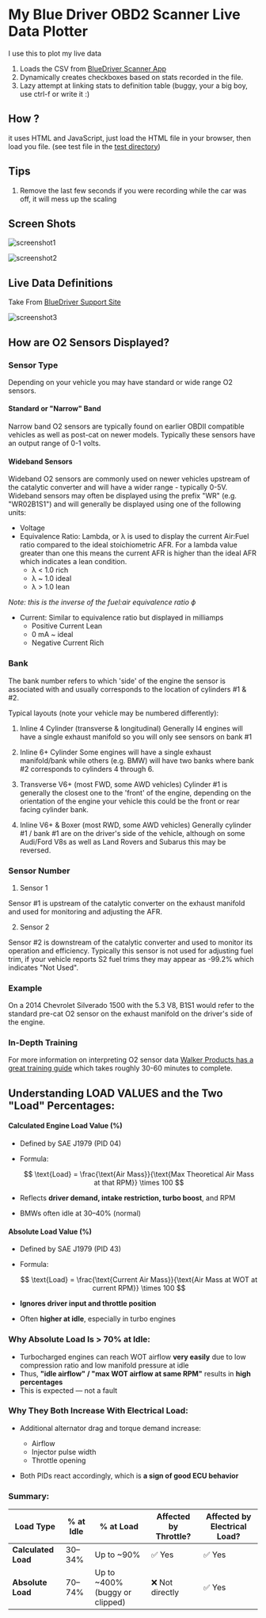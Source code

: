 # My Blue Driver OBD2 Scanner Live Data Plotter

I use this to plot my live data

1) Loads the CSV from [BlueDriver Scanner App](https://www.bluedriver.com/products/bluedriver-scan-tool)
2) Dynamically creates checkboxes based on stats recorded in the file.
3) Lazy attempt at linking stats to definition table (buggy, your a big boy, use ctrl-f or write it :)

## How ?

it uses HTML and JavaScript, just load the HTML file in your browser, then load you file. (see test file in the [test directory](test/example.csv))

## Tips

1) Remove the last few seconds if you were recording while the car was off, it will mess up the scaling

## Screen Shots

![screenshot1](img/screenshot1.png)


![screenshot2](img/screenshot2.png)


## Live Data Definitions

Take From [BlueDriver Support Site](https://support.bluedriver.com/support/solutions/articles/43000551789-live-data-guide)

![screenshot3](img/screenshot3.png)

## How are O2 Sensors Displayed?

### Sensor Type
Depending on your vehicle you may have standard or wide range O2 sensors. 

 

#### Standard or "Narrow" Band
Narrow band O2 sensors are typically found on earlier OBDII compatible vehicles as well as post-cat on newer models. Typically these sensors have an output range of 0-1 volts.
 

#### Wideband Sensors 
Wideband O2 sensors are commonly used on newer vehicles upstream of the catalytic converter and will have a wider range - typically 0-5V. Wideband sensors may often be displayed using the prefix "WR" (e.g. "WR02B1S1") and will generally be displayed using one of the following units:

 - Voltage
 - Equivalence Ratio: Lambda, or λ is used to display the current Air:Fuel ratio compared to the ideal stoichiometric AFR. For a lambda value greater than one this means the current AFR is higher than the ideal AFR which indicates a lean condition.
     - λ < 1.0 rich
     - λ ~ 1.0 ideal
     - λ > 1.0 lean


*Note: this is the inverse of the fuel:air equivalence ratio ϕ*


 - Current: Similar to equivalence ratio but displayed in milliamps
     - Positive Current Lean
     - 0 mA ~ ideal
     - Negative Current Rich 


### Bank 
The bank number refers to which 'side' of the engine the sensor is associated with and usually corresponds to the location of cylinders #1 & #2.

Typical layouts (note your vehicle may be numbered differently):

1) Inline 4 Cylinder (transverse & longitudinal)
   Generally I4 engines will have a single exhaust manifold so you will only see sensors on bank #1
 
2) Inline 6+ Cylinder
   Some engines will have a single exhaust manifold/bank while others (e.g. BMW) will have two banks where bank #2 corresponds to cylinders 4 through 6.
 
3) Transverse V6+ (most FWD, some AWD vehicles)
   Cylinder #1 is generally the closest one to the 'front' of the engine, depending on the orientation of the engine your vehicle this could be the front or rear facing cylinder bank.
 
4) Inline V6+ & Boxer (most RWD, some AWD vehicles)
   Generally cylinder #1 / bank #1 are on the driver's side of the vehicle, although on some Audi/Ford V8s as well as Land Rovers and Subarus this may be reversed.

 
### Sensor Number

1) Sensor 1

Sensor #1 is upstream of the catalytic converter on the exhaust manifold and used for monitoring and adjusting the AFR.
 
2) Sensor 2

Sensor #2 is downstream of the catalytic converter and used to monitor its operation and efficiency. Typically this sensor is not used for adjusting fuel trim, if your vehicle reports S2 fuel trims they may appear as -99.2% which indicates "Not Used".
 
### Example

On a 2014 Chevrolet Silverado 1500 with the 5.3 V8, B1S1 would refer to the standard pre-cat O2 sensor on the exhaust manifold on the driver's side of the engine.

### In-Depth Training

For more information on interpreting O2 sensor data [Walker Products has a great training guide](http://www.walkerproducts.com/o2-sensor-training-guide/introduction/) which takes roughly 30-60 minutes to complete.


## Understanding LOAD VALUES and the Two "Load" Percentages:

####  **Calculated Engine Load Value (%)**

* Defined by SAE J1979 (PID 04)
* Formula:

  $$
  \text{Load} = \frac{\text{Air Mass}}{\text{Max Theoretical Air Mass at that RPM}} \times 100
  $$
* Reflects **driver demand, intake restriction, turbo boost**, and RPM
* BMWs often idle at 30–40% (normal)

####  **Absolute Load Value (%)**

* Defined by SAE J1979 (PID 43)
* Formula:

  $$
  \text{Load} = \frac{\text{Current Air Mass}}{\text{Air Mass at WOT at current RPM}} \times 100
  $$
* **Ignores driver input and throttle position**
* Often **higher at idle**, especially in turbo engines


###  Why Absolute Load Is > 70% at Idle:

* Turbocharged engines can reach WOT airflow **very easily** due to low compression ratio and low manifold pressure at idle
* Thus, **"idle airflow" / "max WOT airflow at same RPM"** results in **high percentages**
* This is expected — not a fault


###  Why They Both Increase With Electrical Load:

* Additional alternator drag and torque demand increase:

  * Airflow
  * Injector pulse width
  * Throttle opening
* Both PIDs react accordingly, which is **a sign of good ECU behavior**


###  Summary:

| Load Type           | % at Idle | % at Load                       | Affected by Throttle? | Affected by Electrical Load? |
| ------------------- | --------- | ------------------------------- | --------------------- | ---------------------------- |
| **Calculated Load** | 30–34%    | Up to \~90%                     | ✅ Yes                 | ✅ Yes                        |
| **Absolute Load**   | 70–74%    | Up to \~400% (buggy or clipped) | ❌ Not directly        | ✅ Yes                        |

